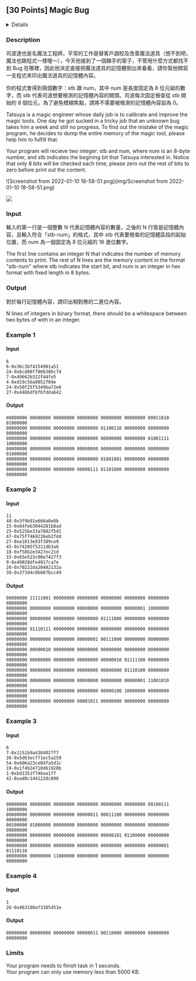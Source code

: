 ## [30 Points] Magic Bug
<details>
<summary>Details</summary>

Level: Easy  
Tags: Loop, If/else, Format I/O, Bitwise Operations  
Problem ID: [mQtP3qMK1iAN](https://ckj.imslab.org/#/problems/mQtP3qMK1iAN)  
</details>

### Description
司波達也是名魔法工程師，平常的工作是替客戶調校及改善魔法道具（想不到吧，魔法也跟程式一樣喔～），今天他接到了一個棘手的案子，不管用什麼方式都找不到 Bug 在哪裡，因此他決定直接把魔法道具的記憶體倒出來看看，請你幫他開寫一支程式來印出魔法道具的記憶體內容。

你的程式會得到兩個數字：stb 跟 num，其中 num 是長度固定為 8 位元組的數字，而 stb 代表司波想要檢測的記憶體內容的開頭。司波每次固定檢查從 stb 開始的 8 個位元，為了避免模糊焦點，請將不需要被檢測的記憶體內容設為 0。

Tatsuya is a magic engineer whose daily job is to calibrate and improve the magic tools. One day he got sucked in a tricky job that an unknown bug takes him a week and still no progress. To find out the mistake of the magic program, he decides to dump the entire memory of the magic tool, please help him to fulfill that.

Your program will recieve two integer: stb and num, where num is an 8-byte number, and stb indicates the begining bit that Tatsuya interested in. Notice that only 8 bits will be checked each time, please zero out the rest of bits to zero before print out the content.

![Screenshot from 2022-01-10 18-58-51.png](img/Screenshot from 2022-01-10 18-58-51.png)



![](http://5b0988e595225.cdn.sohucs.com/images/20190310/8e8de645effc4993a1da8e22bbf7006d.gif)




### Input
輸入的第一行是一個整數 N 代表記憶體內容的數量，之後的 N 行皆是記憶體內容，且輸入符合「stb-num」的格式，其中 stb 代表要檢查的記憶體區段的起始位置，而 num 為一個固定為 8 位元組的 16 進位數字。

The first line contains an integer N that indicates the number of memory contents to print. The rest of N lines are the memory content in the format "stb-num" where stb indicates the start bit, and num is an integer in hex format with fixed length in 8 bytes.
### Output
對於每行記憶體內容，請印出相對應的二進位內容。

N lines of integers in binary format, there should be a whitespace between two bytes of with in an integer.

### Example 1
#### Input
```
6
6-0x36c3bf4154901a51
24-0x6cd08f786630bc7d
7-0x49662b322f44fe5
4-0xd19c56a0052f04e
24-0x50f25f5349ba72e6
27-0x4486df6f6fdda642

```
#### Output
```
00000000 00000000 00000000 00000000 00000000 00000000 00011010 01000000 
00000000 00000000 00000000 00000000 01100110 00000000 00000000 00000000 
00000000 00000000 00000000 00000000 00000000 00000000 01001111 10000000 
00000000 00000000 00000000 00000000 00000000 00000000 00000000 01000000 
00000000 00000000 00000000 00000000 01001001 00000000 00000000 00000000 
00000000 00000000 00000000 00000111 01101000 00000000 00000000 00000000 

```

### Example 2
#### Input
```
11
48-0x3f9b91e666a0e8b
15-0x64feb3044281b8ad
25-0x5256e33a7882f5d1
47-0x75f7469226eb2fdd
27-0xe1013e93f389ce9
45-0x74205f5211db3a0
18-0xf58b2e3427ec21d
15-0x65e523c00e7427f3
9-0x49028dfe4917ca7e
20-0x70222da20482132a
30-0x373d4c0b087bcc49

```
#### Output
```
00000000 11111001 00000000 00000000 00000000 00000000 00000000 00000000 
00000000 00000000 00000000 00000000 00000000 00000001 10000000 00000000 
00000000 00000000 00000000 00000000 01111000 00000000 00000000 00000000 
00000000 01110111 00000000 00000000 00000000 00000000 00000000 00000000 
00000000 00000000 00000000 00000001 00111000 00000000 00000000 00000000 
00000000 00000010 00000000 00000000 00000000 00000000 00000000 00000000 
00000000 00000000 00000000 00000000 00000010 01111100 00000000 00000000 
00000000 00000000 00000000 00000000 00000000 01110100 00000000 00000000 
00000000 00000000 00000000 00000000 00000000 00000001 11001010 00000000 
00000000 00000000 00000000 00000000 00000100 10000000 00000000 00000000 
00000000 00000000 00000000 00001011 00000000 00000000 00000000 00000000 

```

### Example 3
#### Input
```
6
7-0x1151b9a4384027f7
26-0x5d63ecf71ec5a259
54-0x606a23ce0dfa5d1c
19-0x1f4b24710d61928b
1-0xbd1352f748aa177
42-0xad8c1441228c898

```
#### Output
```
00000000 00000000 00000000 00000000 00000000 00000000 00100111 10000000 
00000000 00000000 00000000 00000011 00011100 00000000 00000000 00000000 
00100000 01000000 00000000 00000000 00000000 00000000 00000000 00000000 
00000000 00000000 00000000 00000000 00000101 01100000 00000000 00000000 
00000000 00000000 00000000 00000000 00000000 00000000 00000001 01110110 
00000000 00000000 11000000 00000000 00000000 00000000 00000000 00000000 

```

### Example 4
#### Input
```
1
26-0x463180af3385451e

```
#### Output
```
00000000 00000000 00000000 00000011 00110000 00000000 00000000 00000000 

```

### Limits
Your program needs to finish task in 1 seconds.  
Your program can only use memory less than 5000 KB.  

